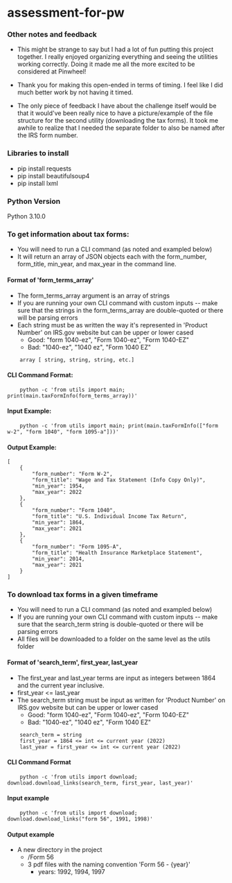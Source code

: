 # assessment-for-pw

### Other notes and feedback
- This might be strange to say but I had a lot of fun putting this project together. I really enjoyed organizing everything and seeing the utilities working correctly. Doing it made me all the more excited to be considered at Pinwheel!

- Thank you for making this open-ended in terms of timing. I feel like I did much better work by not having it timed.

- The only piece of feedback I have about the challenge itself would be that it would've been really nice to have a picture/example of the file structure for the second utility (downloading the tax forms). It took me awhile to realize that I needed the separate folder to also be named after the IRS form number.

### Libraries to install
- pip install requests 
- pip install beautifulsoup4
- pip install lxml

### Python Version
Python 3.10.0 

### To get information about tax forms:
- You will need to run a CLI command (as noted and exampled below)
- It will return an array of JSON objects each with the form_number, form_title, min_year, and max_year in the command line.

#### Format of 'form_terms_array'
- The form_terms_array argument is an array of strings
- If you are running your own CLI command with custom inputs -- make sure that the strings in the form_terms_array are double-quoted or there will be parsing errors
- Each string must be as written the way it's represented in 'Product Number' on IRS.gov website but can be upper or lower cased
    - Good: "form 1040-ez", "Form 1040-ez", "Form 1040-EZ"
    - Bad: "1040-ez", "1040 ez", "Form 1040 EZ"
```
    array [ string, string, string, etc.]
```

#### CLI Command Format:
``` 
    python -c 'from utils import main; print(main.taxFormInfo(form_terms_array))'
```
#### Input Example:
```
    python -c 'from utils import main; print(main.taxFormInfo(["form w-2", "form 1040", "form 1095-a"]))'
```

#### Output Example:
```
[
    {
        "form_number": "Form W-2",
        "form_title": "Wage and Tax Statement (Info Copy Only)",
        "min_year": 1954,
        "max_year": 2022
    },
    {
        "form_number": "Form 1040",
        "form_title": "U.S. Individual Income Tax Return",
        "min_year": 1864,
        "max_year": 2021
    },
    {
        "form_number": "Form 1095-A",
        "form_title": "Health Insurance Marketplace Statement",
        "min_year": 2014,
        "max_year": 2021
    }
]
```

### To download tax forms in a given timeframe
- You will need to run a CLI command (as noted and exampled below)
- If you are running your own CLI command with custom inputs -- make sure that the search_term string is double-quoted or there will be parsing errors
- All files will be downloaded to a folder on the same level as the utils folder

#### Format of 'search_term', first_year, last_year
- The first_year and last_year terms are input as integers between 1864 and the current year inclusive.
- first_year <= last_year
- The search_term string must be input as written for 'Product Number' on IRS.gov website but can be upper or lower cased
    - Good: "form 1040-ez", "Form 1040-ez", "Form 1040-EZ"
    - Bad: "1040-ez", "1040 ez", "Form 1040 EZ"
```
    search_term = string
    first_year = 1864 <= int <= current year (2022)
    last_year = first_year <= int <= current year (2022)
```

#### CLI Command Format
```
    python -c 'from utils import download; download.download_links(search_term, first_year, last_year)'
```

#### Input example
```
    python -c 'from utils import download; download.download_links("form 56", 1991, 1998)'
```

#### Output example
- A new directory in the project
    - /Form 56
    - 3 pdf files with the naming convention 'Form 56 - {year}'
        - years: 1992, 1994, 1997

